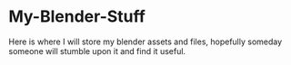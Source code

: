 # My-Blender-Stuff
Here is where I will store my blender assets and files, hopefully someday someone will stumble upon it and find it useful.
